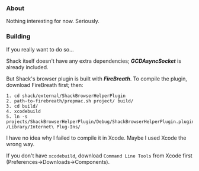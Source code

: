 ### About

Nothing interesting for now. Seriously.

### Building

If you really want to do so...

Shack itself doesn't have any extra dependencies; ___GCDAsyncSocket___ is already included.

But Shack's browser plugin is built with ___FireBreath___. To compile the plugin, download FireBreath first; then:

	1. cd shack/external/ShackBrowserHelperPlugin
	2. path-to-firebreath/prepmac.sh project/ build/
	3. cd build/
	4. xcodebuild
	5. ln -s projects/ShackBrowserHelperPlugin/Debug/ShackBrowserHelperPlugin.plugin /Library/Internet\ Plug-Ins/
	
I have no idea why I failed to compile it in Xcode. Maybe I used Xcode the wrong way.

If you don't have `xcodebuild`, download `Command Line Tools` from Xcode first (Preferences->Downloads->Components).